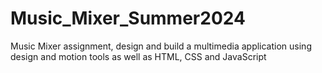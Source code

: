 # Music_Mixer_Summer2024
Music Mixer assignment, design and build a multimedia application using design and motion tools as well as HTML, CSS and JavaScript
